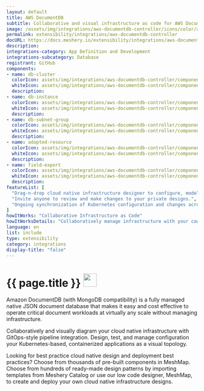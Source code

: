```yaml
---
layout: default
title: AWS DocumentDB
subtitle: Collaborative and visual infrastructure as code for AWS DocumentDB
image: /assets/img/integrations/aws-documentdb-controller/icons/color/aws-documentdb-controller-color.svg
permalink: extensibility/integrations/aws-documentdb-controller
docURL: https://docs.meshery.io/extensibility/integrations/aws-documentdb-controller
description: 
integrations-category: App Definition and Development
integrations-subcategory: Database
registrant: GitHub
components: 
- name: db-cluster
  colorIcon: assets/img/integrations/aws-documentdb-controller/components/db-cluster/icons/color/db-cluster-color.svg
  whiteIcon: assets/img/integrations/aws-documentdb-controller/components/db-cluster/icons/white/db-cluster-white.svg
  description: 
- name: db-instance
  colorIcon: assets/img/integrations/aws-documentdb-controller/components/db-instance/icons/color/db-instance-color.svg
  whiteIcon: assets/img/integrations/aws-documentdb-controller/components/db-instance/icons/white/db-instance-white.svg
  description: 
- name: db-subnet-group
  colorIcon: assets/img/integrations/aws-documentdb-controller/components/db-subnet-group/icons/color/db-subnet-group-color.svg
  whiteIcon: assets/img/integrations/aws-documentdb-controller/components/db-subnet-group/icons/white/db-subnet-group-white.svg
  description: 
- name: adopted-resource
  colorIcon: assets/img/integrations/aws-documentdb-controller/components/adopted-resource/icons/color/adopted-resource-color.svg
  whiteIcon: assets/img/integrations/aws-documentdb-controller/components/adopted-resource/icons/white/adopted-resource-white.svg
  description: 
- name: field-export
  colorIcon: assets/img/integrations/aws-documentdb-controller/components/field-export/icons/color/field-export-color.svg
  whiteIcon: assets/img/integrations/aws-documentdb-controller/components/field-export/icons/white/field-export-white.svg
  description: 
featureList: [
  "Drag-n-drop cloud native infrastructure designer to configure, model, and deploy your workloads.",
  "Invite anyone to review and make changes to your private designs.",
  "Ongoing synchronization of Kubernetes configuration and changes across any number of clusters."
]
howItWorks: "Collaborative Infrastructure as Code"
howItWorksDetails: "Collaboratively manage infrastructure with your coworkers synchronously sharing the same designs."
language: en
list: include
type: extensibility
category: integrations
display-title: "false"
---
```

<h1>{{ page.title }} <img src="{{ page.image }}" style="width: 35px; height: 35px;" /></h1>

<p>
Amazon DocumentDB (with MongoDB compatibility) is a fully managed native JSON document database that makes it easy and cost effective to operate critical document workloads at virtually any scale without managing infrastructure.
</p>
<p>
    Collaboratively and visually diagram your cloud native infrastructure with GitOps-style pipeline integration. Design, test, and manage configuration your Kubernetes-based, containerized applications as a visual topology.
</p>
<p>
    Looking for best practice cloud native design and deployment best practices? Choose from thousands of pre-built components in MeshMap. Choose from hundreds of ready-made design patterns by importing templates from Meshery Catalog or use our low code designer, MeshMap, to create and deploy your own cloud native infrastructure designs.
</p>
